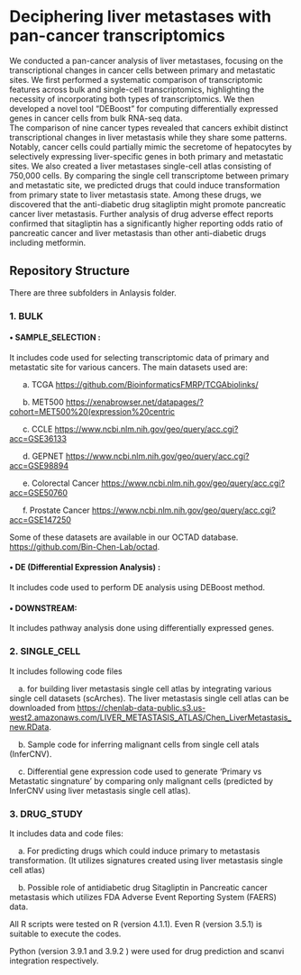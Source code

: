 # Deciphering liver metastases with pan-cancer transcriptomics

We conducted a pan-cancer analysis of liver metastases, focusing on the transcriptional changes in cancer cells between primary and metastatic sites. 
We first performed a systematic comparison of transcriptomic features across bulk and single-cell transcriptomics, highlighting the necessity of incorporating both
types of transcriptomics. We then developed a novel tool “DEBoost” for computing differentially expressed genes in cancer cells from bulk RNA-seq data.  
The comparison of nine cancer types revealed that cancers exhibit distinct transcriptional changes in liver metastasis while they   share   some   patterns.  Notably, cancer   cells   could   partially   mimic   the  secretome of hepatocytes by selectively expressing liver-specific genes in both primary and metastatic sites. 
We also created a liver metastases single-cell atlas consisting of 750,000 cells. 
By comparing the single cell transcriptome between primary and metastatic site, we predicted drugs that could induce transformation from primary state to liver metastasis state. Among these drugs, we   discovered   that   the  anti-diabetic   drug   sitagliptin   might   promote pancreatic cancer liver metastasis. 
Further analysis of drug adverse effect reports confirmed that sitagliptin has a significantly higher reporting odds ratio of pancreatic cancer and liver metastasis than other anti-diabetic drugs including metformin. 

## **Repository Structure**
There are three subfolders in Anlaysis folder.


### **1. BULK**

#### **• SAMPLE_SELECTION :** 

It includes code used for selecting transcriptomic data of primary and metastatic site for  various cancers. The main datasets used are: 

&nbsp;&nbsp;&nbsp;&nbsp;&nbsp;&nbsp;a. TCGA https://github.com/BioinformaticsFMRP/TCGAbiolinks/

&nbsp;&nbsp;&nbsp;&nbsp;&nbsp;&nbsp;b. MET500 https://xenabrowser.net/datapages/?cohort=MET500%20(expression%20centric

&nbsp;&nbsp;&nbsp;&nbsp;&nbsp;&nbsp;c. CCLE https://www.ncbi.nlm.nih.gov/geo/query/acc.cgi?acc=GSE36133

&nbsp;&nbsp;&nbsp;&nbsp;&nbsp;&nbsp;d. GEPNET https://www.ncbi.nlm.nih.gov/geo/query/acc.cgi?acc=GSE98894

&nbsp;&nbsp;&nbsp;&nbsp;&nbsp;&nbsp;e. Colorectal Cancer https://www.ncbi.nlm.nih.gov/geo/query/acc.cgi?acc=GSE50760

&nbsp;&nbsp;&nbsp;&nbsp;&nbsp;&nbsp;f. Prostate Cancer https://www.ncbi.nlm.nih.gov/geo/query/acc.cgi?acc=GSE147250

Some of these datasets are available in our OCTAD database. https://github.com/Bin-Chen-Lab/octad.

#### **• DE (Differential Expression Analysis) :** 
It includes code used to perform DE analysis using DEBoost method.

#### **• DOWNSTREAM:** 
It includes pathway analysis done using differentially expressed genes.

### **2. SINGLE_CELL** 
It includes following code files 

&nbsp;&nbsp;&nbsp;&nbsp;a. for building liver metastasis single cell atlas by integrating various single cell datasets (scArches). The liver metastasis single cell atlas can be downloaded from 
https://chenlab-data-public.s3.us-west2.amazonaws.com/LIVER_METASTASIS_ATLAS/Chen_LiverMetastasis_new.RData.
   
&nbsp;&nbsp;&nbsp;&nbsp;b. Sample code for inferring malignant cells from single cell atals (InferCNV).
   
&nbsp;&nbsp;&nbsp;&nbsp;c. Differential gene expression code used to generate ‘Primary vs Metastatic singnature’ by comparing only malignant cells (predicted by InferCNV using liver metastasis single cell atlas).
   
    
### **3. DRUG_STUDY** 
It includes data and code files:

&nbsp;&nbsp;&nbsp;&nbsp;a. For predicting drugs which could induce primary to metastasis transformation. (It utilizes signatures created using liver metastasis single cell atlas)
   
&nbsp;&nbsp;&nbsp;&nbsp;b. Possible role of antidiabetic drug Sitagliptin in Pancreatic cancer metastasis which utilizes FDA Adverse Event Reporting System (FAERS) data.


All R scripts were tested on R (version 4.1.1). Even R (version 3.5.1) is suitable to execute the codes. 

Python (version 3.9.1 and 3.9.2 ) were used for drug prediction and scanvi integration respectively. 



